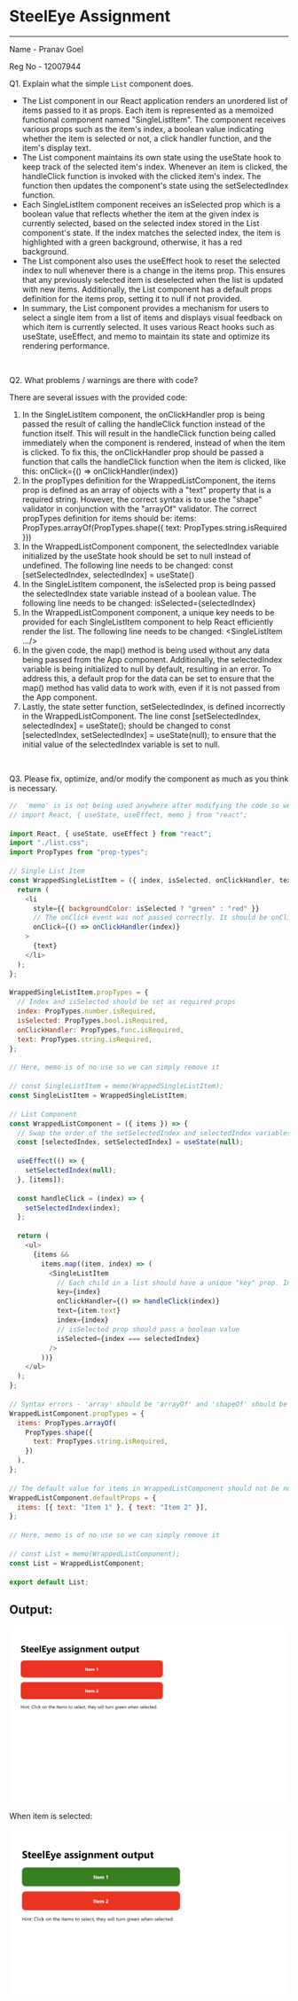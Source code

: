 # SteelEye Assignment

---

Name - Pranav Goel

Reg No - 12007944

Q1. Explain what the simple `List` component does.

- The List component in our React application renders an unordered list of items passed to it as props. Each item is represented as a memoized functional component named "SingleListItem". The component receives various props such as the item's index, a boolean value indicating whether the item is selected or not, a click handler function, and the item's display text.
- The List component maintains its own state using the useState hook to keep track of the selected item's index. Whenever an item is clicked, the handleClick function is invoked with the clicked item's index. The function then updates the component's state using the setSelectedIndex function.
- Each SingleListItem component receives an isSelected prop which is a boolean value that reflects whether the item at the given index is currently selected, based on the selected index stored in the List component's state. If the index matches the selected index, the item is highlighted with a green background, otherwise, it has a red background.
- The List component also uses the useEffect hook to reset the selected index to null whenever there is a change in the items prop. This ensures that any previously selected item is deselected when the list is updated with new items. Additionally, the List component has a default props definition for the items prop, setting it to null if not provided.
- In summary, the List component provides a mechanism for users to select a single item from a list of items and displays visual feedback on which item is currently selected. It uses various React hooks such as useState, useEffect, and memo to maintain its state and optimize its rendering performance.

<br>

Q2. What problems / warnings are there with code?

There are several issues with the provided code:

1.  In the SingleListItem component, the onClickHandler prop is being passed the result of calling the handleClick function instead of the function itself. This will result in the handleClick function being called immediately when the component is rendered, instead of when the item is clicked. To fix this, the onClickHandler prop should be passed a function that calls the handleClick function when the item is clicked, like this: onClick={() => onClickHandler(index)}
2.  In the propTypes definition for the WrappedListComponent, the items prop is defined as an array of objects with a "text" property that is a required string. However, the correct syntax is to use the "shape" validator in conjunction with the "arrayOf" validator. The correct propTypes definition for items should be: items: PropTypes.arrayOf(PropTypes.shape({ text: PropTypes.string.isRequired }))
3.  In the WrappedListComponent component, the selectedIndex variable initialized by the useState hook should be set to null instead of undefined. The following line needs to be changed: const [setSelectedIndex, selectedIndex] = useState()
4.  In the SingleListItem component, the isSelected prop is being passed the selectedIndex state variable instead of a boolean value. The following line needs to be changed: isSelected={selectedIndex}
5.  In the WrappedListComponent component, a unique key needs to be provided for each SingleListItem component to help React efficiently render the list. The following line needs to be changed: <SingleListItem .../>
6.  In the given code, the map() method is being used without any data being passed from the App component. Additionally, the selectedIndex variable is being initialized to null by default, resulting in an error. To address this, a default prop for the data can be set to ensure that the map() method has valid data to work with, even if it is not passed from the App component.
7.  Lastly, the state setter function, setSelectedIndex, is defined incorrectly in the WrappedListComponent. The line const [setSelectedIndex, selectedIndex] = useState(); should be changed to const [selectedIndex, setSelectedIndex] = useState(null); to ensure that the initial value of the selectedIndex variable is set to null.


<br>

Q3.  Please fix, optimize, and/or modify the component as much as you think is necessary.

```js
//  'memo' is is not being used anywhere after modifying the code so we can avoid importing it.
// import React, { useState, useEffect, memo } from "react";

import React, { useState, useEffect } from "react";
import "./list.css";
import PropTypes from "prop-types";

// Single List Item
const WrappedSingleListItem = ({ index, isSelected, onClickHandler, text }) => {
  return (
    <li
      style={{ backgroundColor: isSelected ? "green" : "red" }}
      // The onClick event was not passed correctly. It should be onClick={() => onClickHandler(index)} and not onClick={onClickHandler(index)}. To pass a parameter in a function in the 'onClick' event the attribute should be returned by an arrow function.
      onClick={() => onClickHandler(index)}
    >
      {text}
    </li>
  );
};

WrappedSingleListItem.propTypes = {
  // Index and isSelected should be set as required props
  index: PropTypes.number.isRequired,
  isSelected: PropTypes.bool.isRequired,
  onClickHandler: PropTypes.func.isRequired,
  text: PropTypes.string.isRequired,
};

// Here, memo is of no use so we can simply remove it

// const SingleListItem = memo(WrappedSingleListItem);
const SingleListItem = WrappedSingleListItem;

// List Component
const WrappedListComponent = ({ items }) => {
  // Swap the order of the setSelectedIndex and selectedIndex variables in the useState hook.
  const [selectedIndex, setSelectedIndex] = useState(null);

  useEffect(() => {
    setSelectedIndex(null);
  }, [items]);

  const handleClick = (index) => {
    setSelectedIndex(index);
  };

  return (
    <ul>
      {items &&
        items.map((item, index) => (
          <SingleListItem
            // Each child in a list should have a unique "key" prop. In WrappedListComponent, the key prop was missing in SingleListItem component. This can lead to performance issues when rendering large lists.
            key={index}
            onClickHandler={() => handleClick(index)}
            text={item.text}
            index={index}
            // isSelected prop should pass a boolean value
            isSelected={index === selectedIndex}
          />
        ))}
    </ul>
  );
};

// Syntax errors - 'array' should be 'arrayOf' and 'shapeOf' should be 'shape'
WrappedListComponent.propTypes = {
  items: PropTypes.arrayOf(
    PropTypes.shape({
      text: PropTypes.string.isRequired,
    })
  ),
};

// The default value for items in WrappedListComponent should not be null . It should be set to an array as we are mapping on this prop in the WrapoedListComponent and passing it's value to the SingleListItem
WrappedListComponent.defaultProps = {
  items: [{ text: "Item 1" }, { text: "Item 2" }],
};

// Here, memo is of no use so we can simply remove it

// const List = memo(WrappedListComponent);
const List = WrappedListComponent;

export default List;
```

## Output:

![Initial State](/src/assets/initialstate.png)

When item is selected:

![Output](/src/assets/output.png)

